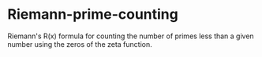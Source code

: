 # Riemann-prime-counting
Riemann's R(x) formula for counting the number of primes less than a given number using the zeros of the zeta function.
